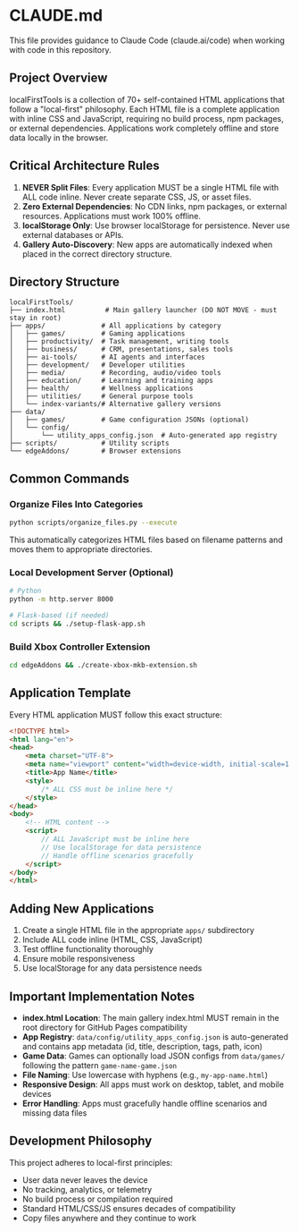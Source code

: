 # CLAUDE.md

This file provides guidance to Claude Code (claude.ai/code) when working with code in this repository.

## Project Overview

localFirstTools is a collection of 70+ self-contained HTML applications that follow a "local-first" philosophy. Each HTML file is a complete application with inline CSS and JavaScript, requiring no build process, npm packages, or external dependencies. Applications work completely offline and store data locally in the browser.

## Critical Architecture Rules

1. **NEVER Split Files**: Every application MUST be a single HTML file with ALL code inline. Never create separate CSS, JS, or asset files.
2. **Zero External Dependencies**: No CDN links, npm packages, or external resources. Applications must work 100% offline.
3. **localStorage Only**: Use browser localStorage for persistence. Never use external databases or APIs.
4. **Gallery Auto-Discovery**: New apps are automatically indexed when placed in the correct directory structure.

## Directory Structure

```
localFirstTools/
├── index.html          # Main gallery launcher (DO NOT MOVE - must stay in root)
├── apps/              # All applications by category
│   ├── games/         # Gaming applications  
│   ├── productivity/  # Task management, writing tools
│   ├── business/      # CRM, presentations, sales tools
│   ├── ai-tools/      # AI agents and interfaces
│   ├── development/   # Developer utilities
│   ├── media/         # Recording, audio/video tools
│   ├── education/     # Learning and training apps
│   ├── health/        # Wellness applications
│   ├── utilities/     # General purpose tools
│   └── index-variants/# Alternative gallery versions
├── data/              
│   ├── games/         # Game configuration JSONs (optional)
│   └── config/        
│       └── utility_apps_config.json  # Auto-generated app registry
├── scripts/           # Utility scripts
└── edgeAddons/        # Browser extensions
```

## Common Commands

### Organize Files Into Categories
```bash
python scripts/organize_files.py --execute
```
This automatically categorizes HTML files based on filename patterns and moves them to appropriate directories.

### Local Development Server (Optional)
```bash
# Python
python -m http.server 8000

# Flask-based (if needed)
cd scripts && ./setup-flask-app.sh
```

### Build Xbox Controller Extension
```bash
cd edgeAddons && ./create-xbox-mkb-extension.sh
```

## Application Template

Every HTML application MUST follow this exact structure:

```html
<!DOCTYPE html>
<html lang="en">
<head>
    <meta charset="UTF-8">
    <meta name="viewport" content="width=device-width, initial-scale=1.0">
    <title>App Name</title>
    <style>
        /* ALL CSS must be inline here */
    </style>
</head>
<body>
    <!-- HTML content -->
    <script>
        // ALL JavaScript must be inline here
        // Use localStorage for data persistence
        // Handle offline scenarios gracefully
    </script>
</body>
</html>
```

## Adding New Applications

1. Create a single HTML file in the appropriate `apps/` subdirectory
2. Include ALL code inline (HTML, CSS, JavaScript)
3. Test offline functionality thoroughly
4. Ensure mobile responsiveness
5. Use localStorage for any data persistence needs

## Important Implementation Notes

- **index.html Location**: The main gallery index.html MUST remain in the root directory for GitHub Pages compatibility
- **App Registry**: `data/config/utility_apps_config.json` is auto-generated and contains app metadata (id, title, description, tags, path, icon)
- **Game Data**: Games can optionally load JSON configs from `data/games/` following the pattern `game-name-game.json`
- **File Naming**: Use lowercase with hyphens (e.g., `my-app-name.html`)
- **Responsive Design**: All apps must work on desktop, tablet, and mobile devices
- **Error Handling**: Apps must gracefully handle offline scenarios and missing data files

## Development Philosophy

This project adheres to local-first principles:
- User data never leaves the device
- No tracking, analytics, or telemetry
- No build process or compilation required
- Standard HTML/CSS/JS ensures decades of compatibility
- Copy files anywhere and they continue to work
